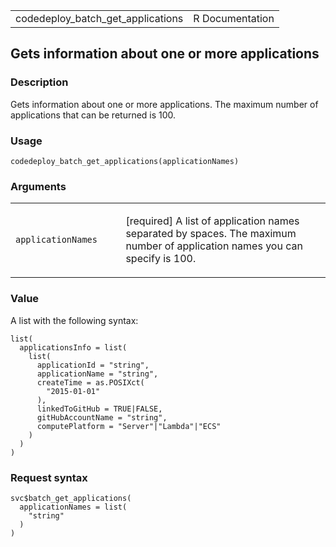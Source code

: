 <table style="width: 100%;">
<tbody>
<tr class="odd">
<td>codedeploy_batch_get_applications</td>
<td style="text-align: right;">R Documentation</td>
</tr>
</tbody>
</table>

## Gets information about one or more applications

### Description

Gets information about one or more applications. The maximum number of
applications that can be returned is 100.

### Usage

    codedeploy_batch_get_applications(applicationNames)

### Arguments

<table>
<colgroup>
<col style="width: 35%" />
<col style="width: 65%" />
</colgroup>
<tbody>
<tr class="odd">
<td><code
id="codedeploy_batch_get_applications_:_applicationNames">applicationNames</code></td>
<td><p>[required] A list of application names separated by spaces. The
maximum number of application names you can specify is 100.</p></td>
</tr>
</tbody>
</table>

### Value

A list with the following syntax:

    list(
      applicationsInfo = list(
        list(
          applicationId = "string",
          applicationName = "string",
          createTime = as.POSIXct(
            "2015-01-01"
          ),
          linkedToGitHub = TRUE|FALSE,
          gitHubAccountName = "string",
          computePlatform = "Server"|"Lambda"|"ECS"
        )
      )
    )

### Request syntax

    svc$batch_get_applications(
      applicationNames = list(
        "string"
      )
    )
